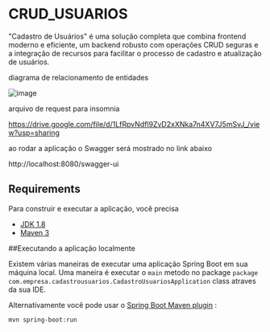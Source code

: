 # CRUD_USUARIOS
  "Cadastro de Usuários" é uma solução completa que combina frontend moderno e eficiente, um backend robusto com operações CRUD seguras e a integração de recursos para facilitar o processo de cadastro e atualização de usuários.

diagrama de relacionamento de entidades


![image](https://github.com/vnioliveira/CRUD_USUARIOS/assets/39072960/022a58b0-e98c-431e-b512-ea604474f818)

arquivo de request para insomnia

https://drive.google.com/file/d/1LfRpvNdfl9ZvD2xXNka7n4XV7J5mSvJ_/view?usp=sharing

ao rodar a aplicação o Swagger será mostrado no link abaixo

http://localhost:8080/swagger-ui

## Requirements

Para construir e executar a aplicação, você precisa

- [JDK 1.8](http://www.oracle.com/technetwork/java/javase/downloads/jdk8-downloads-2133151.html)
- [Maven 3](https://maven.apache.org)

##Executando a aplicação localmente

Existem várias maneiras de executar uma aplicação Spring Boot em sua máquina local. Uma maneira é executar o `main` metodo no package `package com.empresa.cadastrousuarios.CadastroUsuariosApplication` class atraves da sua IDE.

Alternativamente você pode usar o [Spring Boot Maven plugin](https://docs.spring.io/spring-boot/docs/current/reference/html/build-tool-plugins-maven-plugin.html) :

```shell
mvn spring-boot:run
```





